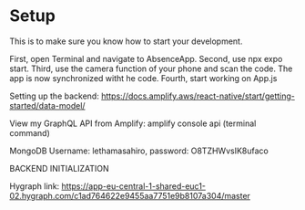 # Setup

This is to make sure you know how to start your development.

First, open Terminal and navigate to AbsenceApp.
Second, use npx expo start.
Third, use the camera function of your phone and scan the code. The app is now synchronized witht he code.
Fourth, start working on App.js


Setting up the backend: https://docs.amplify.aws/react-native/start/getting-started/data-model/

View my GraphQL API from Amplify: amplify console api (terminal command)

MongoDB Username: lethamasahiro, password: O8TZHWvsIK8ufaco



BACKEND INITIALIZATION

Hygraph link: https://app-eu-central-1-shared-euc1-02.hygraph.com/c1ad764622e9455aa7751e9b8107a304/master
